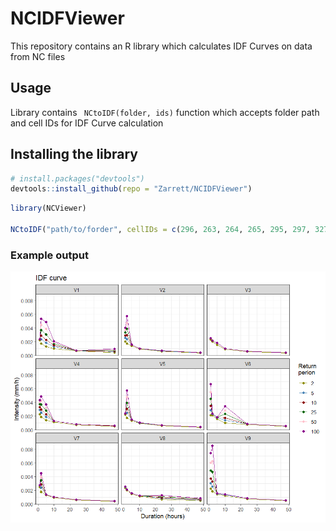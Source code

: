 # NCIDFViewer

This repository contains an R library which calculates IDF Curves on data from NC files

## Usage

Library contains ``` NCtoIDF(folder, ids)``` function which accepts folder path and cell IDs for IDF Curve calculation

## Installing the library

```R
# install.packages("devtools")
devtools::install_github(repo = "Zarrett/NCIDFViewer")
```

```R
library(NCViewer)

NCtoIDF("path/to/forder", cellIDs = c(296, 263, 264, 265, 295, 297, 327, 328, 329))
```

### Example output

![examplePlot.png](https://github.com/Zarrett/NCIDFViewer/blob/main/pictures/examplePlot.png)
